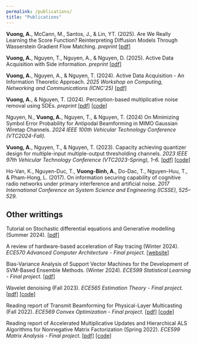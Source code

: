 ```yaml
---
permalink: /publications/
title: "Publications"
---
```

**Vuong, A.**, McCann, M., Santos, J., & Lin, YT. (2025). Are We Really Learning the Score Function? Reinterpreting Diffusion Models Through Wasserstein Gradient Flow Matching. *preprint* [[pdf]](https://arxiv.org/pdf/2509.00336)

**Vuong, A.**, Nguyen, T., Nguyen, A., & Nguyen, D. (2025). Active Data Acquisition with Side information. *preprint* [[pdf]](../assets/pdfs/papers/active2025.pdf)

**Vuong, A.**, Nguyen, A., & Nguyen, T. (2024). Active Data Acquisition - An Information Theoretic Approach. *2025 Workshop on Computing, Networking and Communications (ICNC’25)* [[pdf]](../assets/pdfs/papers/active2024-v2.pdf)

**Vuong, A.**, & Nguyen, T. (2024). Perception-based multiplicative noise removal using SDEs. *preprint* [[pdf]](https://arxiv.org/pdf/2408.10283) [[code]](https://github.com/anvuongb/sde_multiplicative_noise_removal)

Nguyen, N., **Vuong, A.**, Nguyen, T., & Nguyen, T. (2024) On Minimizing Symbol Error Probability for Antipodal Beamforming in MIMO Gaussian Wiretap Channels. *2024 IEEE 100th Vehicular Technology Conference (VTC2024-Fall).*
 
**Vuong, A.**, Nguyen, T., & Nguyen, T. (2023). Capacity achieving quantizer design for multiple-input multiple-output thresholding channels. *2023 IEEE 97th Vehicular Technology Conference (VTC2023-Spring), 1–6.* [[pdf]](../assets/pdfs/papers/vtc2023.pdf) [[code]](https://github.com/anvuongb/quantization_codes_anon)

Ho-Van, K., Nguyen-Duc, T., **Vuong-Binh, A.**, Do-Dac, T., Nguyen-Huu, T., & Pham-Hong, L. (2017). On information securing capability of cognitive radio networks under primary interference and artificial noise. *2017 International Conference on System Science and Engineering (ICSSE), 525–529.*

## Other writtings

Tutorial on Stochastic differential equations and Generative modelling (Summer 2024). [[pdf]](../assets/pdfs/course_projects/Tutorial_on_Stochastic_differential_equations_and_Generative_modelling.pdf)

A review of hardware-based acceleration of Ray tracing (Winter 2024). *ECE570 Advanced Computer Architecture - Final project.* [[website]](https://me.anvuong.dev/ece570page/2024-03-19-final-project-report)

Bias-Variance Analysis of Support Vector Machines for the Development of SVM-Based Ensemble Methods. (Winter 2024). *ECE599 Statistical Learning - Final project.* [[pdf]](../assets/pdfs/course_projects/Stat_learn_project.pdf)

Wavelet denoising (Fall 2023). *ECE565 Estimation Theory - Final project.* [[pdf]](../assets/pdfs/course_projects/ECE565_project.pdf) [[code]](https://github.com/anvuongb/ece565_final)

Reading report of Transmit Beamforming for Physical-Layer Multicasting (Fall 2022). *ECE569 Convex Optimization - Final project.* [[pdf]](../assets/pdfs/course_projects/Convex_optimization_Final_project.pdf) [[code]](https://github.com/anvuongb/ece569_cvxopt_final)

Reading report of Accelerated Multiplicative Updates and Hierarchical ALS Algorithms for Nonnegative Matrix Factorization (Spring 2022). *ECE599 Matrix Analysis - Final project.* [[pdf]](../assets/pdfs/course_projects/Matrix_Analysis_final_project.pdf) [[code]](https://github.com/anvuongb/matrix-analysis-final)
